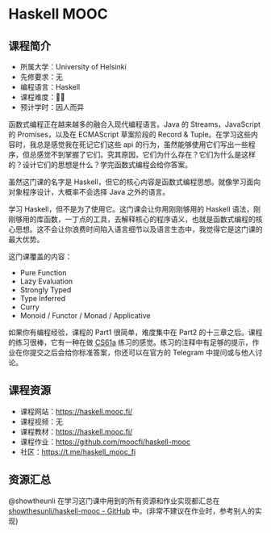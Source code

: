 # Haskell MOOC

## 课程简介

- 所属大学：University of Helsinki
- 先修要求：无
- 编程语言：Haskell
- 课程难度：🌟🌟
- 预计学时：因人而异

函数式编程正在越来越多的融合入现代编程语言。Java 的 Streams，JavaScript 的 Promises，以及在 ECMAScript 草案阶段的 Record & Tuple。在学习这些内容时，我总是感觉我在死记它们这些 api 的行为，虽然能够使用它们写出一些程序，但总感觉不到掌握了它们。究其原因，它们为什么存在？它们为什么是这样的？设计它们的思想是什么？学完函数式编程会给你答案。

虽然这门课的名字是 Haskell，但它的核心内容是函数式编程思想。就像学习面向对象程序设计，大概率不会选择 Java 之外的语言。

学习 Haskell，但不是为了使用它。这门课会让你用刚刚够用的 Haskell 语法，刚刚够用的库函数，一丁点的工具，去解释核心的程序语义，也就是函数式编程的核心思想。这不会让你浪费时间陷入语言细节以及语言生态中，我觉得它是这门课的最大优势。

这门课覆盖的内容：

- Pure Function
- Lazy Evaluation
- Strongly Typed
- Type Inferred
- Curry
- Monoid / Functor / Monad / Applicative

如果你有编程经验，课程的 Part1 很简单，难度集中在 Part2 的十三章之后。课程的练习很棒，它有一种在做 [CS61a](https://csdiy.wiki/%E7%BC%96%E7%A8%8B%E5%85%A5%E9%97%A8/CS61A/) 练习的感觉。练习的注释中有足够的提示，作业在你提交之后会给你标准答案，你还可以在官方的 Telegram 中提问或与他人讨论。

## 课程资源

- 课程网站：<https://haskell.mooc.fi/>
- 课程视频：无
- 课程教材：<https://haskell.mooc.fi/>
- 课程作业：<https://github.com/moocfi/haskell-mooc>
- 社区：<https://t.me/haskell_mooc_fi>

## 资源汇总

@showtheunli 在学习这门课中用到的所有资源和作业实现都汇总在 [showthesunli/haskell-mooc - GitHub](https://github.com/showthesunli/haskell-mooc) 中。(非常不建议在作业时，参考别人的实现)
